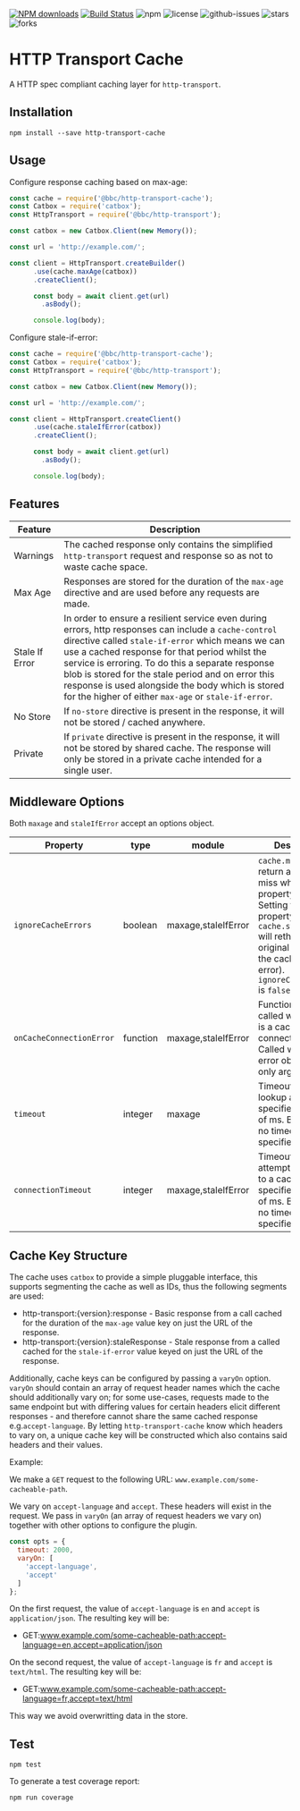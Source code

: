 [![NPM downloads](https://img.shields.io/npm/dm/@bbc/http-transport-cache.svg?style=flat)](https://npmjs.org/package/@bbc/http-transport-cache)
[![Build Status](https://api.travis-ci.org/bbc/http-transport-cache.svg)](https://travis-ci.org/bbc/http-transport-cache) 
![npm](https://img.shields.io/npm/v/@bbc/http-transport-cache.svg)
 ![license](https://img.shields.io/badge/license-MIT-blue.svg) 
![github-issues](https://img.shields.io/github/issues/bbc/http-transport-cache.svg)
![stars](https://img.shields.io/github/stars/bbc/http-transport-cache.svg)
![forks](https://img.shields.io/github/forks/bbc/http-transport-cache.svg)

# HTTP Transport Cache

A HTTP spec compliant caching layer for `http-transport`.

## Installation

```
npm install --save http-transport-cache
```

## Usage

Configure response caching based on max-age:

```js
const cache = require('@bbc/http-transport-cache');
const Catbox = require('catbox');
const HttpTransport = require('@bbc/http-transport');

const catbox = new Catbox.Client(new Memory());

const url = 'http://example.com/';

const client = HttpTransport.createBuilder()
      .use(cache.maxAge(catbox))
      .createClient();

      const body = await client.get(url)
        .asBody();

      console.log(body);
```

Configure stale-if-error:

```js
const cache = require('@bbc/http-transport-cache');
const Catbox = require('catbox');
const HttpTransport = require('@bbc/http-transport');

const catbox = new Catbox.Client(new Memory());

const url = 'http://example.com/';

const client = HttpTransport.createClient()
      .use(cache.staleIfError(catbox))
      .createClient();

      const body = await client.get(url)
        .asBody();

      console.log(body);
```

## Features

|Feature|Description|
|----|-----------|
|Warnings|The cached response only contains the simplified `http-transport` request and response so as not to waste cache space.|
|Max Age|Responses are stored for the duration of the `max-age` directive and are used before any requests are made.|
|Stale If Error|In order to ensure a resilient service even during errors, http responses can include a `cache-control` directive called `stale-if-error` which means we can use a cached response for that period whilst the service is erroring. To do this a separate response blob is stored for the stale period and on error this response is used alongside the body which is stored for the higher of either `max-age` or `stale-if-error`.|
|No Store|If `no-store` directive is present in the response, it will not be stored / cached anywhere.|
|Private|If `private` directive is present in the response, it will not be stored by shared cache. The response will only be stored in a private cache intended for a single user.|

## Middleware Options

Both `maxage` and `staleIfError` accept an options object. 

|Property|type|module|Description|
|----|----|----|-----------|
|`ignoreCacheErrors`|boolean|maxage,staleIfError| `cache.maxAge` will return a cache miss when this property is `true`. Setting this property true for `cache.staleIfError` will rethrow the original error (not the cache lookup error). `ignoreCacheErrors` is `false` by default.|
|`onCacheConnectionError`|function|maxage,staleIfError|Function to be called when there is a cache connection error. Called with the error object as the only argument.|
|`timeout`|integer|maxage|Timeouts a cache lookup after a specified number of ms. By default, no timeout is specified.|
|`connectionTimeout`|integer|maxage,staleIfError|Timeouts the attempt to connect to a cache after a specified number of ms. By default, no timeout is specified.|

## Cache Key Structure
 
The cache uses `catbox` to provide a simple pluggable interface, this supports segmenting the cache as well as IDs, thus the following segments are used:

* http-transport:{version}:response - Basic response from a call cached for the duration of the `max-age` value key on just the URL of the response.
* http-transport:{version}:staleResponse - Stale response from a called cached for the `stale-if-error` value keyed on just the URL of the response.

Additionally, cache keys can be configured by passing a `varyOn` option. `varyOn` should contain an array of request header names which the cache should additionally vary on; for some use-cases, requests made to the same endpoint but with differing values for certain headers elicit different responses - and therefore cannot share the same cached response e.g.`accept-language`. By letting `http-transport-cache` know which headers to vary on, a unique cache key will be constructed which also contains said headers and their values.

Example:

We make a `GET` request to the following URL: `www.example.com/some-cacheable-path`.

We vary on `accept-language` and `accept`. These headers will exist in the request. We pass in `varyOn` (an array of request headers we vary on) together with other options to configure the plugin.

```js
const opts = {
  timeout: 2000,
  varyOn: [
    'accept-language',
    'accept'
  ]
};
```

On the first request, the value of `accept-language` is `en` and `accept` is `application/json`. The resulting key will be:

* GET:www.example.com/some-cacheable-path:accept-language=en,accept=application/json

On the second request, the value of `accept-language` is `fr` and `accept` is `text/html`. The resulting key will be:

* GET:www.example.com/some-cacheable-path:accept-language=fr,accept=text/html

This way we avoid overwritting data in the store.

## Test

```
npm test
```

To generate a test coverage report:

```
npm run coverage
```
